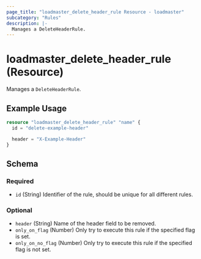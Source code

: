```yaml
---
page_title: "loadmaster_delete_header_rule Resource - loadmaster"
subcategory: "Rules"
description: |-
  Manages a DeleteHeaderRule.
---
```


# loadmaster_delete_header_rule (Resource)

Manages a `DeleteHeaderRule`.

## Example Usage

```terraform
resource "loadmaster_delete_header_rule" "name" {
  id = "delete-example-header"

  header = "X-Example-Header"
}
```

<!-- schema generated by tfplugindocs -->
## Schema

### Required

- `id` (String) Identifier of the rule, should be unique for all different rules.

### Optional

- `header` (String) Name of the header field to be removed.
- `only_on_flag` (Number) Only try to execute this rule if the specified flag is set.
- `only_on_no_flag` (Number) Only try to execute this rule if the specified flag is not set.